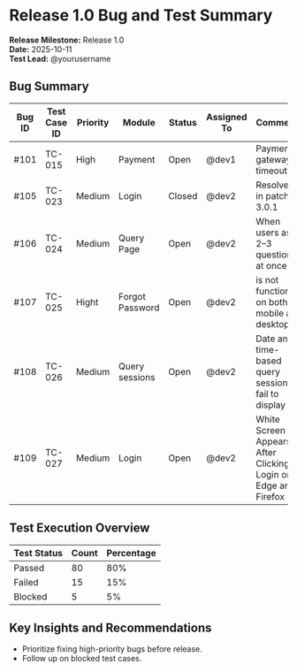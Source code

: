 # Release 1.0 Bug and Test Summary

**Release Milestone:** Release 1.0  
**Date:** 2025-10-11  
**Test Lead:** @yourusername  

## Bug Summary

| Bug ID | Test Case ID | Priority | Module | Status | Assigned To | Comments |
|--------|--------------|----------|--------|--------|-------------|----------|
| #101   | TC-015       | High     | Payment| Open   | @dev1       | Payment gateway timeout |
| #105   | TC-023       | Medium   | Login  | Closed | @dev2       | Resolved in patch 3.0.1 |
| #106   | TC-024       | Medium   | Query Page  | Open | @dev2       | When users ask 2–3 questions at once |
| #107   | TC-025       | Hight   | Forgot Password  | Open | @dev2       | is not functioning on both mobile and desktop |
| #108   | TC-026       | Medium   | Query sessions  | Open | @dev2       | Date and time-based query sessions fail to display |
| #109   | TC-027       | Medium   | Login  | Open | @dev2       | White Screen Appears After Clicking Login on Edge and Firefox |

## Test Execution Overview

| Test Status | Count | Percentage |
|-------------|-------|------------|
| Passed      | 80    | 80%        |
| Failed      | 15    | 15%        |
| Blocked     | 5     | 5%         |

## Key Insights and Recommendations

- Prioritize fixing high-priority bugs before release.
- Follow up on blocked test cases.
